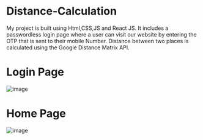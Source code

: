# Distance-Calculation

My project is built using Html,CSS,JS and React JS.
It includes a passwordless login page where a user can visit our website by entering the OTP that is sent to their mobile Number. 
Distance between two places is calculated using the Google Distance Matrix API.

# Login Page
![image](https://user-images.githubusercontent.com/66779859/162630909-2f1cfbf3-52fd-476d-856d-555033f1a657.png)

# Home Page
![image](https://user-images.githubusercontent.com/66779859/162631382-f9e0e8ac-1932-4cec-8f0a-fb8ea3a480ed.png)

